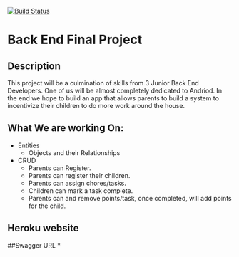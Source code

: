 [![Build Status](https://travis-ci.org/Valien-FinalProject/Backend.svg?branch=master)](https://travis-ci.org/Valien-FinalProject/Backend)

# Back End Final Project

## Description
This project will be a culmination of skills from 3 Junior Back End Developers. One of us will be almost completely dedicated to Andriod. In the end we hope to build an app that allows parents to build a system to incentivize their children to do more work around the house.

## What We are working On:
* Entities
	* Objects and their Relationships
* CRUD
	* Parents can Register.
	* Parents can register their children.
	* Parents can assign chores/tasks.
	* Children can mark a task complete.
	* Parents can and remove points/task, once completed, will add points for the child.

## Heroku website

##Swagger URL
*
